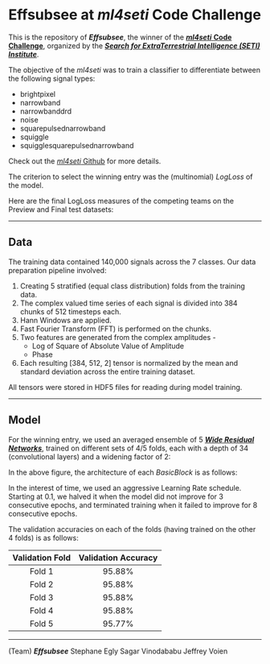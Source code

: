 # Effsubsee at _ml4seti_ Code Challenge

This is the repository of ___Effsubsee___, the winner of the [___ml4seti___ __Code Challenge__](http://www.seti.org/ml4seti), organized by the [___Search for ExtraTerrestrial Intelligence (SETI) Institute___](www.seti.org).

The objective of the _ml4seti_ was to train a classifier to differentiate between the following signal types:
* brightpixel
* narrowband
* narrowbanddrd
* noise
* squarepulsednarrowband
* squiggle
* squigglesquarepulsednarrowband

Check out the [_ml4seti_ Github](https://github.com/setiQuest/ML4SETI) for more details.

The criterion to select the winning entry was the (multinomial) _LogLoss_ of the model. 

Here are the final LogLoss measures of the competing teams on the Preview and Final test datasets:

---
## Data

The training data contained 140,000 signals across the 7 classes. Our data preparation pipeline involved:

1. Creating 5 stratified (equal class distribution) folds from the training data. 
2. The complex valued time series of each signal is divided into 384 chunks of 512 timesteps each.
3. Hann Windows are applied. 
4. Fast Fourier Transform (FFT) is performed on the chunks.
5. Two features are generated from the complex amplitudes -
    - Log of Square of Absolute Value of Amplitude
    - Phase
6. Each resulting [384, 512, 2] tensor is normalized by the mean and standard deviation across the entire training dataset.

All tensors were stored in HDF5 files for reading during model training.

---
## Model

For the winning entry, we used an averaged ensemble of 5 [___Wide Residual Networks___](https://arxiv.org/abs/1605.07146), trained on different sets of 4/5 folds, each with a depth of 34 (convolutional layers) and a widening factor of 2:



In the above figure, the architecture of each _BasicBlock_ is as follows:




In the interest of time, we used an aggressive Learning Rate schedule. Starting at 0.1, we halved it when the model did not improve for 3 consecutive epochs, and terminated training when it failed to improve for 8 consecutive epochs.

The validation accuracies on each of the folds (having trained on the other 4 folds) is as follows:

| Validation Fold | Validation Accuracy |
| :-------------: | :-----------------: |
| Fold 1 | 95.88% |
| Fold 2 | 95.88% |
| Fold 3 | 95.88% |
| Fold 4 | 95.88% |
| Fold 5 | 95.77% |

---

(Team) ___Effsubsee___
Stephane Egly
Sagar Vinodababu
Jeffrey Voien
